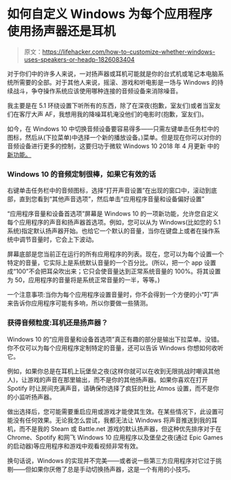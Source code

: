 # 如何自定义 Windows 为每个应用程序使用扬声器还是耳机

> 原文：<https://lifehacker.com/how-to-customize-whether-windows-uses-speakers-or-headp-1826083404>

对于你们中的许多人来说，一对扬声器或耳机可能就是你的台式机或笔记本电脑系统所需要的全部。对于其他人来说，摇滚、游戏和听电影是一场与 Windows 的持续战斗，争夺操作系统应该使用哪种连接的音频设备来消除噪音。



我主要是在 5.1 环绕设置下听所有的东西，除了在深夜(抱歉，室友们)或者当室友们在客厅大声 AF，我想用我的降噪耳机淹没他们的电影时(抱歉，室友们)。

如今，在 Windows 10 中切换音频设备要容易得多——只需左键单击任务栏中的图标，然后从(下拉菜单)中选择一个新的播放设备。)菜单。但是现在你可以对你的音频设备进行更多的控制，这要归功于微软 Windows 10 2018 年 4 月更新 中的 [新功能。](https://lifehacker.com/here-are-the-features-you-should-care-about-in-microsof-1825642722)

### Windows 10 的音频定制很棒，如果它有效的话

右键单击任务栏中的音频图标，选择“打开声音设置”在出现的窗口中，滚动到底部，直到您看到“其他声音选项”，然后单击“应用程序音量和设备偏好设置”

“应用程序音量和设备首选项”屏幕是 Windows 10 的一项新功能，允许您自定义每个应用程序的声音和扬声器首选项。例如，您可以从为 Windows(比如您的 5.1 系统)指定默认扬声器开始。也给它一个默认的音量，当你在键盘上或者在操作系统中调节音量时，它会上下波动。

屏幕底部是您当前正在运行的所有应用程序的列表。现在，您可以为每个设置一个特定的音量，它实际上是系统默认音量的一个百分比。(所以，把一个 app 设置成“100”不会把耳朵吹出来；它只会使音量达到正常系统音量的 100%。将其设置为 50，应用程序的音量将是系统正常音量的一半，等等。)

一个注意事项:当你为每个应用程序设置音量时，你不会得到一个方便的小“叮”声来告诉你应用程序可能有多响，所以你要做一些猜测。

### 获得音频粒度:耳机还是扬声器？

Windows 10 的“应用音量和设备首选项”真正有趣的部分是输出下拉菜单。没错。你不仅可以为每个应用程序定制特定的音量，还可以告诉 Windows 你想如何收听它。

例如，如果你总是在耳机上玩堡垒之夜(这样你就可以在收到无限挑战时嘲讽其他人)，让游戏的声音在那里输出，而不是你的其他扬声器。如果你喜欢在打开 Spotify 时让房间充满声音，请确保你选择了疯狂的杜比 Atmos 设置，而不是你的小监听扬声器。

做出选择后，您可能需要重启应用或游戏才能使其生效。在某些情况下，此设置可能没有任何效果。无论我怎么尝试，我都无法让 Windows 将声音推送到我的耳机，而不是我的 Steam 或 Battle.net 游戏的默认扬声器，但这种优先排序对于在 Chrome、Spotify 和网飞 Windows 10 应用程序以及堡垒之夜(通过 Epic Games 的启动器)等应用程序和游戏中观看视频非常有效。

换句话说，Windows 的实现并不完美——或者说一些第三方应用程序对它过于挑剔——但如果你厌倦了总是手动切换扬声器，这是一个有用的小技巧。